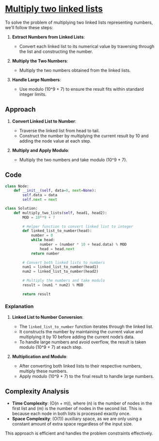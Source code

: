 # [Multiply two linked lists](https://www.geeksforgeeks.org/problems/multiply-two-linked-lists/1)

To solve the problem of multiplying two linked lists representing numbers, we'll follow these steps:

1. **Extract Numbers from Linked Lists**:
   - Convert each linked list to its numerical value by traversing through the list and constructing the number.

2. **Multiply the Two Numbers**:
   - Multiply the two numbers obtained from the linked lists.

3. **Handle Large Numbers**:
   - Use modulo \(10^9 + 7\) to ensure the result fits within standard integer limits.

## Approach

1. **Convert Linked List to Number**:
   - Traverse the linked list from head to tail.
   - Construct the number by multiplying the current result by 10 and adding the node value at each step.

2. **Multiply and Apply Modulo**:
   - Multiply the two numbers and take modulo \(10^9 + 7\).

## Code

```python
class Node:
    def __init__(self, data=0, next=None):
        self.data = data
        self.next = next

class Solution:
    def multiply_two_lists(self, head1, head2):
        MOD = 10**9 + 7
        
        # Helper function to convert linked list to integer
        def linked_list_to_number(head):
            number = 0
            while head:
                number = (number * 10 + head.data) % MOD
                head = head.next
            return number
        
        # Convert both linked lists to numbers
        num1 = linked_list_to_number(head1)
        num2 = linked_list_to_number(head2)
        
        # Multiply the numbers and take modulo
        result = (num1 * num2) % MOD
        
        return result
```

### Explanation

1. **Linked List to Number Conversion**:
   - The `linked_list_to_number` function iterates through the linked list.
   - It constructs the number by maintaining the current value and multiplying it by 10 before adding the current node’s data.
   - To handle large numbers and avoid overflow, the result is taken modulo \(10^9 + 7\) at each step.

2. **Multiplication and Modulo**:
   - After converting both linked lists to their respective numbers, multiply these numbers.
   - Apply modulo \(10^9 + 7\) to the final result to handle large numbers.

## Complexity Analysis

- **Time Complexity**: \(O(n + m)\), where \(n\) is the number of nodes in the first list and \(m\) is the number of nodes in the second list. This is because each node in both lists is processed exactly once.
- **Space Complexity**: \(O(1)\) auxiliary space, as we are only using a constant amount of extra space regardless of the input size.

This approach is efficient and handles the problem constraints effectively.
